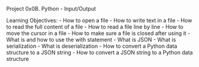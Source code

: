 Project 0x0B. Python - Input/Output

Learning Objectives:
    - How to open a file
    - How to write text in a file
    - How to read the full content of a file
    - How to read a file line by line
    - How to move the cursor in a file
    - How to make sure a file is closed after using it
    - What is and how to use the with statement
    - What is JSON
    - What is serialization
    - What is deserialization
    - How to convert a Python data structure to a JSON string
    - How to convert a JSON string to a Python data structure